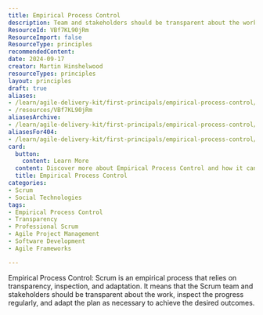 ```yaml
---
title: Empirical Process Control
description: Team and stakeholders should be transparent about the work, inspect the progress regularly, and adapt the plan as necessary to achieve the desired outcomes
ResourceId: VBf7KL90jRm
ResourceImport: false
ResourceType: principles
recommendedContent: 
date: 2024-09-17
creator: Martin Hinshelwood
resourceTypes: principles
layout: principles
draft: true
aliases:
- /learn/agile-delivery-kit/first-principals/empirical-process-control/
- /resources/VBf7KL90jRm
aliasesArchive:
- /learn/agile-delivery-kit/first-principals/empirical-process-control/
aliasesFor404:
- /learn/agile-delivery-kit/first-principals/empirical-process-control/
card:
  button:
    content: Learn More
  content: Discover more about Empirical Process Control and how it can help you in your Agile journey!
  title: Empirical Process Control
categories:
- Scrum
- Social Technologies
tags:
- Empirical Process Control
- Transparency
- Professional Scrum
- Agile Project Management
- Software Development
- Agile Frameworks

---
```

Empirical Process Control: Scrum is an empirical process that relies on transparency, inspection, and adaptation. It means that the Scrum team and stakeholders should be transparent about the work, inspect the progress regularly, and adapt the plan as necessary to achieve the desired outcomes.
